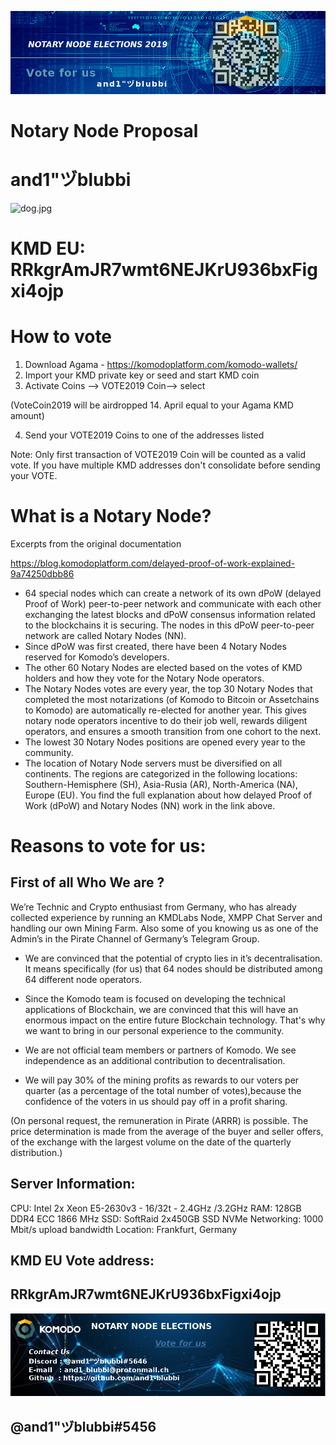 ![Banner_1.png](./Banner_1.png)
 
# Notary Node Proposal ##
# and1"ヅblubbi ##
 
 ![dog.jpg](./dog.jpg)
 
# KMD EU:   RRkgrAmJR7wmt6NEJKrU936bxFigxi4ojp ##
 
 
 
 
# How to vote ##
 
1. Download Agama - https://komodoplatform.com/komodo-wallets/
2. Import your KMD private key or seed and start KMD coin
3. Activate Coins --> VOTE2019 Coin--> select

(VoteCoin2019 will be airdropped 14. April equal to your Agama KMD amount)

4. Send your VOTE2019 Coins to one of the addresses listed

Note: Only first transaction of VOTE2019 Coin will be counted as a valid vote.
If you have multiple KMD addresses don't consolidate before sending your VOTE.
 
 
# What is a Notary Node?

Excerpts from the original documentation

https://blog.komodoplatform.com/delayed-proof-of-work-explained-9a74250dbb86
 
* 64 special nodes which can create a network of its own dPoW (delayed Proof of Work) peer-to-peer network and communicate with each other exchanging the latest blocks and dPoW consensus information related to the blockchains it is securing. The nodes in this dPoW peer-to-peer network are called Notary Nodes (NN).
* Since dPoW was first created, there have been 4 Notary Nodes reserved for Komodo’s developers.
* The other 60 Notary Nodes are elected based on the votes of KMD holders and how they vote for the Notary Node operators.
* The Notary Nodes votes are every year, the top 30 Notary Nodes that completed the most notarizations (of Komodo to Bitcoin or Assetchains to Komodo) are automatically re-elected for another year. This gives notary node operators incentive to do their job well, rewards diligent operators, and ensures a smooth transition from one cohort to the next.
* The lowest 30 Notary Nodes positions are opened every year to the community.
* The location of Notary Node servers must be diversified on all continents. The regions are categorized in the following locations: Southern-Hemisphere (SH), Asia-Rusia (AR), North-America (NA), Europe (EU).
You find the full explanation about how delayed Proof of Work (dPoW) and Notary Nodes (NN) work in the link above.
  
 
 
# Reasons to vote for us:


## First of all Who We are ? 

We’re  Technic and Crypto enthusiast from Germany, who has already collected experience by running an KMDLabs Node, XMPP Chat Server and handling 
our own Mining Farm. Also some of you knowing us as one of the Admin’s in the 
Pirate Channel of Germany’s Telegram Group.

* We are convinced that the potential of crypto lies in it’s decentralisation. It means specifically (for us) that 64 nodes should be distributed among 64 different node operators.

* Since the Komodo team is focused on developing the technical applications of  Blockchain, we are convinced that this will have an enormous impact on the entire future Blockchain technology. That's why we want to bring in our personal experience to the community.

* We are not official team members or partners of Komodo. We see independence as an additional contribution to decentralisation.

* We will pay 30% of the mining profits as rewards to our voters per quarter (as a percentage of the total number of votes),because the confidence of the voters in us should pay off in a profit sharing.

(On personal request, the remuneration in Pirate (ARRR) is possible. The price determination is made from the average of the buyer and seller offers, of the exchange with the largest volume on the date of the quarterly distribution.)


## Server Information:

 
CPU:          Intel  2x Xeon E5-2630v3 - 16/32t - 2.4GHz /3.2GHz
RAM:      128GB DDR4 ECC 1866 MHz
SSD:       SoftRaid 2x450GB SSD NVMe
Networking:    1000 Mbit/s upload bandwidth
Location:     Frankfurt, Germany



## KMD EU Vote address:
 
## RRkgrAmJR7wmt6NEJKrU936bxFigxi4ojp


![Banner_2.png](./Banner_2.png)

## @and1"ヅblubbi#5456




 




